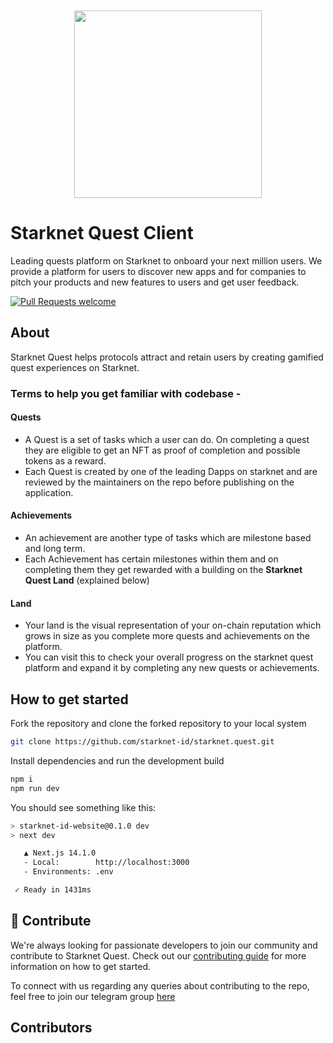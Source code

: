 <!-- prettier-ignore-start -->
<!-- markdownlint-disable -->
<div align="center" style="margin-top:50px">
  <img src="public/visuals/starknetquest.webp" height="300">
</div>
<!-- markdownlint-restore -->
<!-- prettier-ignore-end -->

# Starknet Quest Client

Leading quests platform on Starknet to onboard your next million users. We provide a platform for users to discover new apps and for companies to pitch your products and new features to users and get user feedback.

[![Pull Requests welcome](https://img.shields.io/badge/PRs-welcome-ff69b4.svg?style=flat-square)](https://github.com/starknet-id/starknet.quest/issues?q=is:issue+is:open+label:%22open+for+contribution%22)

## About

Starknet Quest helps protocols attract and retain users by creating gamified quest experiences on Starknet.

### Terms to help you get familiar with codebase - 

#### Quests

* A Quest is a set of tasks which a user can do. On completing a quest they are eligible to get an NFT as proof of completion and possible tokens as a reward.
* Each Quest is created by one of the leading Dapps on starknet and are reviewed by the maintainers on the repo before publishing on the application.

#### Achievements

* An achievement are another type of tasks which are milestone based and long term.
* Each Achievement has certain milestones within them and on completing them they get rewarded with a building on the **Starknet Quest Land** (explained below)

#### Land

* Your land is the visual representation of your on-chain reputation which grows in size as you complete more quests and achievements on the platform.
* You can visit this to check your overall progress on the starknet quest platform and expand it by completing any new quests or achievements.


## How to get started

Fork the repository and clone the forked repository to your local system 
```bash
git clone https://github.com/starknet-id/starknet.quest.git
```


Install dependencies and run the development build

```bash
npm i
npm run dev
```

You should see something like this:

```sh
> starknet-id-website@0.1.0 dev
> next dev

   ▲ Next.js 14.1.0
   - Local:        http://localhost:3000
   - Environments: .env

 ✓ Ready in 1431ms
```

## 🤝 Contribute

We're always looking for passionate developers to join our community and contribute to Starknet Quest. Check out our [contributing guide](./docs/CONTRIBUTING.md)
for more information on how to get started.

To connect with us regarding any queries about contributing to the repo, feel free to join our telegram group [here](https://t.me/SQcontributors)



## Contributors

<!-- ALL-CONTRIBUTORS-LIST:START - Do not remove or modify this section -->
<!-- prettier-ignore-start -->
<!-- markdownlint-disable -->

<!-- markdownlint-restore -->
<!-- prettier-ignore-end -->

<!-- ALL-CONTRIBUTORS-LIST:END -->


